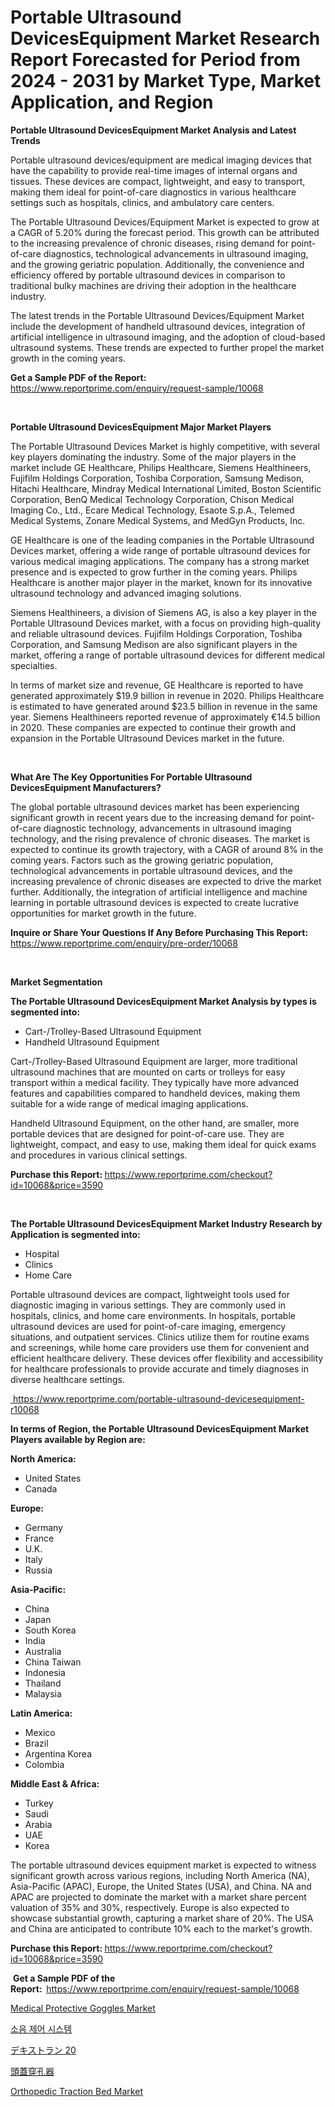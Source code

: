 <p><h1>Portable Ultrasound DevicesEquipment Market Research Report Forecasted for Period from 2024 -  2031 by Market Type, Market Application, and Region</h1></p><p><strong>Portable Ultrasound DevicesEquipment Market Analysis and Latest Trends</strong></p>
<p><p>Portable ultrasound devices/equipment are medical imaging devices that have the capability to provide real-time images of internal organs and tissues. These devices are compact, lightweight, and easy to transport, making them ideal for point-of-care diagnostics in various healthcare settings such as hospitals, clinics, and ambulatory care centers.</p><p>The Portable Ultrasound Devices/Equipment Market is expected to grow at a CAGR of 5.20% during the forecast period. This growth can be attributed to the increasing prevalence of chronic diseases, rising demand for point-of-care diagnostics, technological advancements in ultrasound imaging, and the growing geriatric population. Additionally, the convenience and efficiency offered by portable ultrasound devices in comparison to traditional bulky machines are driving their adoption in the healthcare industry.</p><p>The latest trends in the Portable Ultrasound Devices/Equipment Market include the development of handheld ultrasound devices, integration of artificial intelligence in ultrasound imaging, and the adoption of cloud-based ultrasound systems. These trends are expected to further propel the market growth in the coming years.</p></p>
<p><strong>Get a Sample PDF of the Report:&nbsp;</strong> <a href="https://www.reportprime.com/enquiry/request-sample/10068">https://www.reportprime.com/enquiry/request-sample/10068</a></p>
<p>&nbsp;</p>
<p><strong>Portable Ultrasound DevicesEquipment Major Market Players</strong></p>
<p><p>The Portable Ultrasound Devices Market is highly competitive, with several key players dominating the industry. Some of the major players in the market include GE Healthcare, Philips Healthcare, Siemens Healthineers, Fujifilm Holdings Corporation, Toshiba Corporation, Samsung Medison, Hitachi Healthcare, Mindray Medical International Limited, Boston Scientific Corporation, BenQ Medical Technology Corporation, Chison Medical Imaging Co., Ltd., Ecare Medical Technology, Esaote S.p.A., Telemed Medical Systems, Zonare Medical Systems, and MedGyn Products, Inc.</p><p>GE Healthcare is one of the leading companies in the Portable Ultrasound Devices market, offering a wide range of portable ultrasound devices for various medical imaging applications. The company has a strong market presence and is expected to grow further in the coming years. Philips Healthcare is another major player in the market, known for its innovative ultrasound technology and advanced imaging solutions.</p><p>Siemens Healthineers, a division of Siemens AG, is also a key player in the Portable Ultrasound Devices market, with a focus on providing high-quality and reliable ultrasound devices. Fujifilm Holdings Corporation, Toshiba Corporation, and Samsung Medison are also significant players in the market, offering a range of portable ultrasound devices for different medical specialties.</p><p>In terms of market size and revenue, GE Healthcare is reported to have generated approximately $19.9 billion in revenue in 2020. Philips Healthcare is estimated to have generated around $23.5 billion in revenue in the same year. Siemens Healthineers reported revenue of approximately €14.5 billion in 2020. These companies are expected to continue their growth and expansion in the Portable Ultrasound Devices market in the future.</p></p>
<p>&nbsp;</p>
<p><strong>What Are The Key Opportunities For Portable Ultrasound DevicesEquipment Manufacturers?</strong></p>
<p><p>The global portable ultrasound devices market has been experiencing significant growth in recent years due to the increasing demand for point-of-care diagnostic technology, advancements in ultrasound imaging technology, and the rising prevalence of chronic diseases. The market is expected to continue its growth trajectory, with a CAGR of around 8% in the coming years. Factors such as the growing geriatric population, technological advancements in portable ultrasound devices, and the increasing prevalence of chronic diseases are expected to drive the market further. Additionally, the integration of artificial intelligence and machine learning in portable ultrasound devices is expected to create lucrative opportunities for market growth in the future.</p></p>
<p><strong>Inquire or Share Your Questions If Any Before Purchasing This Report:</strong> <a href="https://www.reportprime.com/enquiry/pre-order/10068">https://www.reportprime.com/enquiry/pre-order/10068</a></p>
<p>&nbsp;</p>
<p><strong>Market Segmentation</strong></p>
<p><strong>The Portable Ultrasound DevicesEquipment Market Analysis by types is segmented into:</strong></p>
<p><ul><li>Cart-/Trolley-Based Ultrasound Equipment</li><li>Handheld Ultrasound Equipment</li></ul></p>
<p><p>Cart-/Trolley-Based Ultrasound Equipment are larger, more traditional ultrasound machines that are mounted on carts or trolleys for easy transport within a medical facility. They typically have more advanced features and capabilities compared to handheld devices, making them suitable for a wide range of medical imaging applications. </p><p>Handheld Ultrasound Equipment, on the other hand, are smaller, more portable devices that are designed for point-of-care use. They are lightweight, compact, and easy to use, making them ideal for quick exams and procedures in various clinical settings.</p></p>
<p><strong>Purchase this Report:&nbsp;</strong><a href="https://www.reportprime.com/checkout?id=10068&price=3590">https://www.reportprime.com/checkout?id=10068&price=3590</a></p>
<p>&nbsp;</p>
<p><strong>The Portable Ultrasound DevicesEquipment Market Industry Research by Application is segmented into:</strong></p>
<p><ul><li>Hospital</li><li>Clinics</li><li>Home Care</li></ul></p>
<p><p>Portable ultrasound devices are compact, lightweight tools used for diagnostic imaging in various settings. They are commonly used in hospitals, clinics, and home care environments. In hospitals, portable ultrasound devices are used for point-of-care imaging, emergency situations, and outpatient services. Clinics utilize them for routine exams and screenings, while home care providers use them for convenient and efficient healthcare delivery. These devices offer flexibility and accessibility for healthcare professionals to provide accurate and timely diagnoses in diverse healthcare settings.</p></p>
<p><a href="https://www.reportprime.com/portable-ultrasound-devicesequipment-r10068">&nbsp;https://www.reportprime.com/portable-ultrasound-devicesequipment-r10068</a></p>
<p><strong>In terms of Region, the Portable Ultrasound DevicesEquipment Market Players available by Region are:</strong></p>
<p>
    <p> <strong> North America: </strong>
        <ul>
            <li>United States</li>
            <li>Canada</li>
        </ul>
        </p> 
    <p> <strong> Europe: </strong>
        <ul>
            <li>Germany</li>
            <li>France</li>
            <li>U.K.</li>
            <li>Italy</li>
            <li>Russia</li>
        </ul>
        </p> 
    <p> <strong> Asia-Pacific: </strong>
        <ul>
            <li>China</li>
            <li>Japan</li>
            <li>South Korea</li>
            <li>India</li>
            <li>Australia</li>
            <li>China Taiwan</li>
            <li>Indonesia</li>
            <li>Thailand</li>
            <li>Malaysia</li>
        </ul>
        </p> 
    <p> <strong> Latin America: </strong>
        <ul>
            <li>Mexico</li>
            <li>Brazil</li>
            <li>Argentina Korea</li>
            <li>Colombia</li>
        </ul>
        </p> 
    <p> <strong> Middle East & Africa: </strong>
        <ul>
            <li>Turkey</li>
            <li>Saudi</li>
            <li>Arabia</li>
            <li>UAE</li>
            <li>Korea</li>
        </ul>
    </p>
    </p>
<p><p>The portable ultrasound devices equipment market is expected to witness significant growth across various regions, including North America (NA), Asia-Pacific (APAC), Europe, the United States (USA), and China. NA and APAC are projected to dominate the market with a market share percent valuation of 35% and 30%, respectively. Europe is also expected to showcase substantial growth, capturing a market share of 20%. The USA and China are anticipated to contribute 10% each to the market's growth.</p></p>
<p><strong>Purchase this Report: </strong><a href="https://www.reportprime.com/checkout?id=10068&price=3590">https://www.reportprime.com/checkout?id=10068&price=3590</a></p>
<p>&nbsp;<strong>Get a Sample PDF of the Report:&nbsp;&nbsp;</strong><a href="https://www.reportprime.com/enquiry/request-sample/10068">https://www.reportprime.com/enquiry/request-sample/10068</a></p>
<p><strong></strong></p>
<p><p><a href="https://github.com/peachesmcdowel1/Market-Research-Report-List-2/blob/main/medical-protective-goggles-market.md">Medical Protective Goggles Market</a></p><p><a href="https://medium.com/@lottierunte44/%EC%86%8C%EC%9D%8C-%EC%A0%9C%EC%96%B4-%EC%8B%9C%EC%8A%A4%ED%85%9C-%EC%8B%9C%EC%9E%A5-%EA%B7%9C%EB%AA%A8-%EB%B0%8F-%EC%8B%9C%EC%9E%A5-%EB%8F%99%ED%96%A5-%EC%82%B0%EC%97%85-%EC%A0%84%EB%B0%98%EC%97%90-%EB%8C%80%ED%95%9C-%EC%99%84%EC%A0%84%ED%95%9C-%EA%B0%9C%EC%9A%94-2024-2031-c74f3d83fe47">소음 제어 시스템</a></p><p><a href="https://medium.com/@alexandramiranda455/%E3%83%87%E3%82%AD%E3%82%B9%E3%83%88%E3%83%A9%E3%83%B320%E5%B8%82%E5%A0%B4%E8%AA%BF%E6%9F%BB%E3%83%AC%E3%83%9D%E3%83%BC%E3%83%88-%E3%81%9D%E3%81%AE%E6%AD%B4%E5%8F%B2%E3%81%A82024%E5%B9%B4%E3%81%8B%E3%82%892031%E5%B9%B4%E3%81%BE%E3%81%A7%E3%81%AE%E4%BA%88%E6%B8%AC-c2c6ad240746">デキストラン 20</a></p><p><a href="https://medium.com/@karinaokon69/%E9%A0%AD%E8%93%8B%E9%AA%A8%E5%AD%94%E9%96%8B%E5%99%A8%E5%B8%82%E5%A0%B4%E5%B1%95%E6%9C%9B-%E6%A5%AD%E7%95%8C%E6%A6%82%E6%B3%81%E3%81%A8%E4%BA%88%E6%B8%AC-2024%E5%B9%B4%E3%81%8B%E3%82%892031%E5%B9%B4-f0231211f8a8">頭蓋穿孔器</a></p><p><a href="https://github.com/edytherolanlouisejk1miz0wig/Market-Research-Report-List-2/blob/main/orthopedic-traction-bed-market.md">Orthopedic Traction Bed Market</a></p></p>